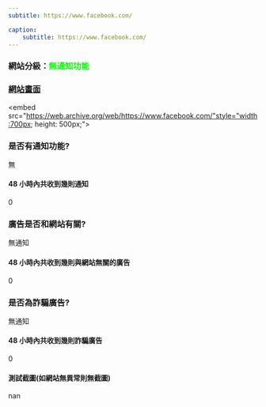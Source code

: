 ```yaml
---
subtitle: https://www.facebook.com/

caption:
	subtitle: https://www.facebook.com/
---
```


<h3>網站分級：<font color="#00FF00">無通知功能</font></h3>

### [網站畫面](https://www.facebook.com/)
<embed src="https://web.archive.org/web/https://www.facebook.com/"style="width:700px; height: 500px;">

### 是否有通知功能?
無

#### 48 小時內共收到幾則通知
0

### 廣告是否和網站有關?
無通知

#### 48 小時內共收到幾則與網站無關的廣告
0

### 是否為詐騙廣告?
無通知

#### 48 小時內共收到幾則詐騙廣告
0

#### 測試截圖(如網站無異常則無截圖)
nan

